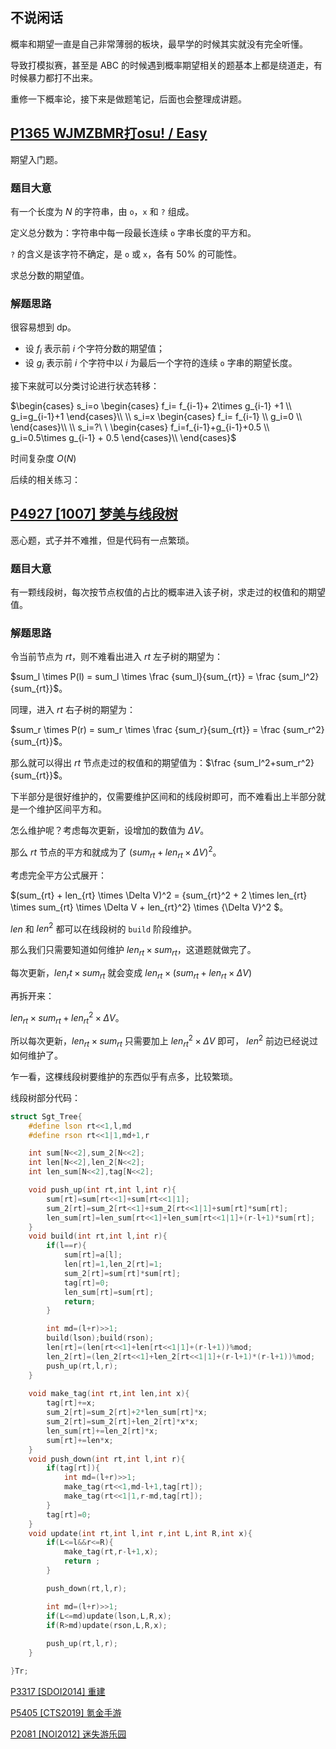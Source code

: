## 不说闲话

概率和期望一直是自己非常薄弱的板块，最早学的时候其实就没有完全听懂。

导致打模拟赛，甚至是 ABC 的时候遇到概率期望相关的题基本上都是绕道走，有时候暴力都打不出来。

重修一下概率论，接下来是做题笔记，后面也会整理成讲题。

## [P1365 WJMZBMR打osu! / Easy](https://www.luogu.com.cn/problem/P1365)

期望入门题。

### 题目大意

有一个长度为 $N$ 的字符串，由 `o`，`x` 和 `?` 组成。

定义总分数为：字符串中每一段最长连续 `o` 字串长度的平方和。

`?` 的含义是该字符不确定，是 `o` 或 `x`，各有 $50 \%$ 的可能性。

求总分数的期望值。

### 解题思路

很容易想到 dp。

- 设 $f_i$ 表示前 $i$ 个字符分数的期望值；
- 设 $g_i$ 表示前 $i$ 个字符中以 $i$ 为最后一个字符的连续 `o` 字串的期望长度。

接下来就可以分类讨论进行状态转移：


$\begin{cases} s_i=o \begin{cases} f_i= f_{i-1}+ 2\times g_{i-1} +1 \\ g_i=g_{i-1}+1 \end{cases}\\ \\ s_i=x \begin{cases} f_i= f_{i-1} \\ g_i=0 \\ \end{cases}\\ \\ s_i=?\ \ \begin{cases} f_i=f_{i-1}+g_{i-1}+0.5 \\ g_i=0.5\times g_{i-1} + 0.5  \end{cases}\\ \end{cases}$

时间复杂度 $O(N)$

后续的相关练习：

## [P4927 [1007] 梦美与线段树](https://www.luogu.com.cn/problem/P4927)

恶心题，式子并不难推，但是代码有一点繁琐。

### 题目大意

有一颗线段树，每次按节点权值的占比的概率进入该子树，求走过的权值和的期望值。

### 解题思路

令当前节点为 $rt$，则不难看出进入 $rt$ 左子树的期望为：

$sum_l \times P(l) = sum_l \times \frac {sum_l}{sum_{rt}} = \frac {sum_l^2}{sum_{rt}}$。

同理，进入 $rt$ 右子树的期望为：

$sum_r \times P(r) = sum_r \times \frac {sum_r}{sum_{rt}} = \frac {sum_r^2}{sum_{rt}}$。

那么就可以得出 $rt$ 节点走过的权值和的期望值为：$\frac {sum_l^2+sum_r^2}{sum_{rt}}$。

下半部分是很好维护的，仅需要维护区间和的线段树即可，而不难看出上半部分就是一个维护区间平方和。

怎么维护呢？考虑每次更新，设增加的数值为 $\Delta V$。

那么 $rt$ 节点的平方和就成为了 $(sum_{rt} + len_{rt} \times \Delta V)^2$。

考虑完全平方公式展开：

$(sum_{rt} + len_{rt} \times \Delta V)^2 = {sum_{rt}^2 + 2 \times len_{rt} \times sum_{rt} \times \Delta V + len_{rt}^2} \times {\Delta V}^2 $。

$len$ 和 ${len}^2$ 都可以在线段树的 `build` 阶段维护。

那么我们只需要知道如何维护 $len_{rt} \times sum_{rt}$，这道题就做完了。

每次更新，$len_rt \times sum_{rt}$ 就会变成 $len_{rt} \times (sum_{rt} + len_{rt} \times \Delta V)$

再拆开来：

$len_{rt} \times sum_{rt} + len_{rt}^2 \times \Delta V$。

所以每次更新，$len_{rt} \times sum_{rt}$ 只需要加上 $len_{rt}^2 \times \Delta V$ 即可， $len^2$ 前边已经说过如何维护了。

乍一看，这棵线段树要维护的东西似乎有点多，比较繁琐。

线段树部分代码：

```cpp
struct Sgt_Tree{
    #define lson rt<<1,l,md
    #define rson rt<<1|1,md+1,r

    int sum[N<<2],sum_2[N<<2];
    int len[N<<2],len_2[N<<2]; 
    int len_sum[N<<2],tag[N<<2];

    void push_up(int rt,int l,int r){
        sum[rt]=sum[rt<<1]+sum[rt<<1|1];
        sum_2[rt]=sum_2[rt<<1]+sum_2[rt<<1|1]+sum[rt]*sum[rt];
        len_sum[rt]=len_sum[rt<<1]+len_sum[rt<<1|1]+(r-l+1)*sum[rt];
    }
    void build(int rt,int l,int r){
        if(l==r){
            sum[rt]=a[l];
            len[rt]=1,len_2[rt]=1;
            sum_2[rt]=sum[rt]*sum[rt];
            tag[rt]=0;
            len_sum[rt]=sum[rt];
            return;
        }

        int md=(l+r)>>1;
        build(lson);build(rson);
        len[rt]=(len[rt<<1]+len[rt<<1|1]+(r-l+1))%mod;
        len_2[rt]=(len_2[rt<<1]+len_2[rt<<1|1]+(r-l+1)*(r-l+1))%mod;
        push_up(rt,l,r);
    }
    
    void make_tag(int rt,int len,int x){
        tag[rt]+=x;
        sum_2[rt]=sum_2[rt]+2*len_sum[rt]*x;
        sum_2[rt]=sum_2[rt]+len_2[rt]*x*x;
        len_sum[rt]+=len_2[rt]*x;
        sum[rt]+=len*x;  
    }
    void push_down(int rt,int l,int r){
        if(tag[rt]){
            int md=(l+r)>>1;
            make_tag(rt<<1,md-l+1,tag[rt]);
            make_tag(rt<<1|1,r-md,tag[rt]);
        }
        tag[rt]=0;
    }
    void update(int rt,int l,int r,int L,int R,int x){
        if(L<=l&&r<=R){
            make_tag(rt,r-l+1,x);
            return ;
        }

        push_down(rt,l,r);

        int md=(l+r)>>1;        
        if(L<=md)update(lson,L,R,x);
        if(R>md)update(rson,L,R,x);
        
        push_up(rt,l,r);
    }

}Tr;
```

[P3317 [SDOI2014] 重建](https://www.luogu.com.cn/problem/P3317)

[P5405 [CTS2019] 氪金手游](https://www.luogu.com.cn/problem/P5405)

[P2081 [NOI2012] 迷失游乐园](https://www.luogu.com.cn/problem/P2081)
